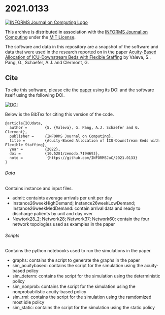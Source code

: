 # 2021.0133

[![INFORMS Journal on Computing  Logo](https://INFORMSJoC.github.io/logos/INFORMS_Journal_on_Computing_Header.jpg)](https://pubsonline.informs.org/journal/ijoc)

This archive is distributed in association with the [INFORMS Journal on
Computing](https://pubsonline.informs.org/journal/ijoc) under the [MIT License](LICENSE).

The software and data in this repository are a snapshot of the software and data
that were used in the research reported on in the paper 
[Acuity-Based Allocation of ICU-Downstream Beds with Flexible Staffing](https://doi.org/10.1287/ijoc.2022.1267) 
by Valeva, S., Pang, G., Schaefer, A.J. and Clermont, G. 

## Cite

To cite this software, please cite the [paper](https://doi.org/10.1287/ijoc.2022.1267) using its DOI and the software itself using the following DOI.

[![DOI](https://zenodo.org/badge/10.5281/zenodo.7194693.svg)](https://zenodo.org/badge/10.5281/zenodo.7194693.svg)


Below is the BibTex for citing this version of the code.

```
@article{ICUdata,
  author =        {S. {Valeva}, G. Pang, A.J. Schaefer and G. Clermont},
  publisher =     {INFORMS Journal on Computing},
  title =         {Acuity-Based Allocation of ICU-Downstream Beds with Flexible Staffing},
  year =          {2022},
  doi =           {10.5281/zenodo.7194693},
  note =           {https://github.com/INFORMSJoC/2021.0133}
}  
```


###### Data
Contains instance and input files.
- admit: containts average arrivals per unit per day
- Instance26weekHighDemand; Instance26weekLowDemand; Instance26weekMedDemand: contain arrival data and ready to discharge patients by unit and day over
- Newtork28_2; Network28; Network37; Network60: contain the four network topologies used as examples in the paper
###### Scripts
Contains the python notebooks used to run the simulations in the paper.
- graphs: contains the script to generate the graphs in the paper
- sim_acuitybased: contains the script for the simulation using the acuity-based policy 
- sim_determ: contains the script for the simulation using the deterministic policy 
- sim_nonprob: contains the script for the simulation using the nonprobabilistic acuity-based policy
- sim_rmi: contains the script for the simulation using the ramdomized most idle policy
- sim_static: contains the script for the simulation using the static policy
